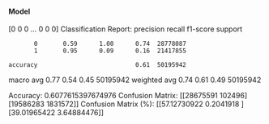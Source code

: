 #### Model
[0 0 0 ... 0 0 0]
Classification Report:
              precision    recall  f1-score   support

           0       0.59      1.00      0.74  28778087
           1       0.95      0.09      0.16  21417855

    accuracy                           0.61  50195942
   macro avg       0.77      0.54      0.45  50195942
weighted avg       0.74      0.61      0.49  50195942

Accuracy: 0.6077615397674976
Confusion Matrix:
[[28675591   102496]
 [19586283  1831572]]
Confusion Matrix (%):
[[57.12730922  0.2041918 ]
 [39.01965422  3.64884476]]
